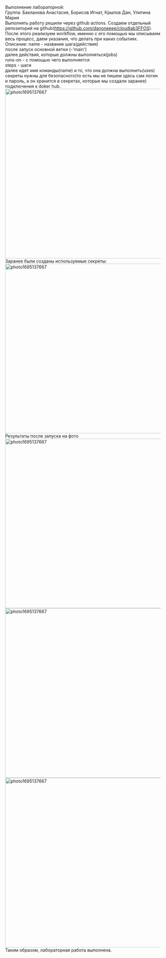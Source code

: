 Выполнение лабораторной: \
Группа: Бакланова Анастасия, Борисов Игнат, Крылов Дан, Улитина Мария \
Выполнять работу решили через github actions. Создаем отдельный репозиторий на github(https://github.com/danoneeee/cloudlab3FFOS). После этого реализуем workflow, именно с его помощью мы описываем весь процесс, даем указания, что делать при каких событиях. \
Описание:
name - название шага(действия) \
после запуск основной ветки (-'main') \
далее действия, которые должны выполняться(jobs) \
runs-on - с помощью чего выполняется \
steps - шаги \
далее идет имя команды(name) и то, что она должна выполнить(uses) \
секреты нужны для безопасного(то есть мы не пишем здесь сам логин и пароль, а он хранится в секретах, которые мы создали заранее) подключения к doker hub. \
<img width="547" alt="photo1695137667" src="https://github.com/UlitiM2/group/assets/113083737/741e2f06-f645-47e3-bb97-7ce73d1aa797"> \
Заранее были созданы используемые секреты: \
<img width="547" alt="photo1695137667" src="https://github.com/UlitiM2/group/assets/113083737/27ffddbe-a8c7-4eb3-a6b9-231d35e73763"> \
Результаты после запуска на фото \
<img width="547" alt="photo1695137667" src="https://github.com/UlitiM2/group/assets/113083737/b80404ed-0a9c-4a59-999e-df39d542cea0"> \
<img width="547" alt="photo1695137667" src="https://github.com/UlitiM2/group/assets/113083737/ea6fd7fa-99c8-4c6f-8233-03c81df1a503"> \
<img width="547" alt="photo1695137667" src="https://github.com/UlitiM2/group/assets/113083737/3cd3f3fe-ada1-4d1f-bdb9-4febf59e2726"> \
Таким образом, лабораторная работа выполнена.
